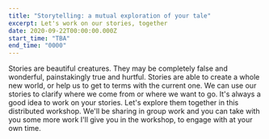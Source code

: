 ```yaml
---
title: "Storytelling: a mutual exploration of your tale"
excerpt: Let's work on our stories, together
date: 2020-09-22T00:00:00.000Z
start_time: "TBA"
end_time: "0000"
---
```


Stories are beautiful creatures. They may be completely false and wonderful, painstakingly true and hurtful. Stories are able to create a whole new world, or help us to get to terms with the current one. We can use our stories to clarify where we come from or where we want to go. It's always a good idea to work on your stories. Let's explore them together in this distributed workshop. We'll be sharing in group work and you can take with you some more work I'll give you in the workshop, to engage with at your own time.
